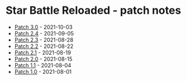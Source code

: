 # Star Battle Reloaded - patch notes

* [Patch 3.0](patch/v3.0.md) - 2021-10-03
* [Patch 2.4](patch/v2.4.md) - 2021-09-05
* [Patch 2.3](patch/v2.3.md) - 2021-08-28
* [Patch 2.2](patch/v2.2.md) - 2021-08-22
* [Patch 2.1](patch/v2.1.md) - 2021-08-19
* [Patch 2.0](patch/v2.0.md) - 2021-08-15
* [Patch 1.1](patch/v1.1.md) - 2021-08-04
* [Patch 1.0](patch/v1.0.md) - 2021-08-01
